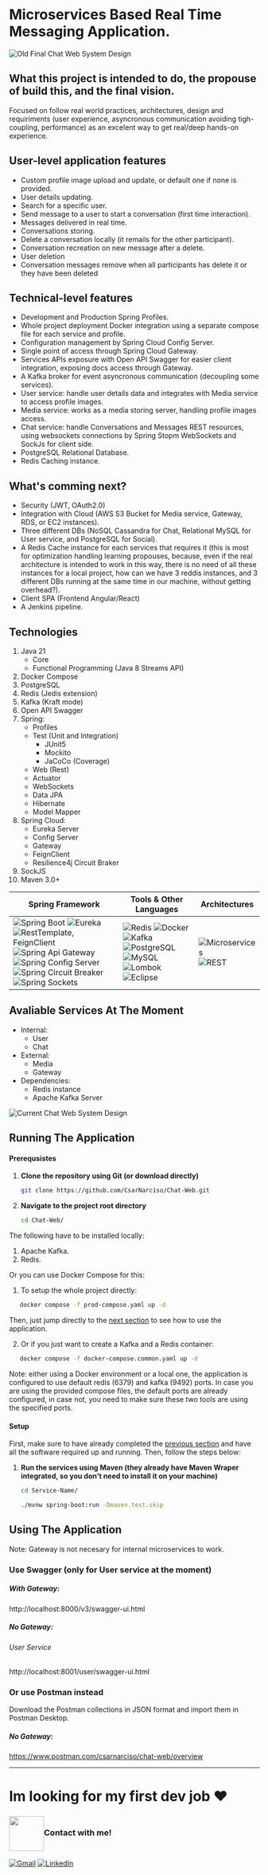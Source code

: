 # Microservices Based Real Time Messaging Application.

![Old Final Chat Web System Design](https://github.com/CsarNarciso/Assets/blob/main/ChatWeb/OLD%20Final%20System%20Design.png)

## What this project is intended to do, the propouse of build this, and the final vision.
Focused on follow real world practices, architectures, design and requiriments (user experience, asyncronous communication avoiding tigh-coupling, performance) as an excelent way to get real/deep hands-on experience.

## User-level application features
- Custom profile image upload and update, or default one if none is provided.
- User details updating.
- Search for a specific user.
- Send message to a user to start a conversation (first time interaction).
- Messages delivered in real time.
- Conversations storing.
- Delete a conversation locally (it remails for the other participant).
- Conversation recreation on new message after a delete.
- User deletion
- Conversation messages remove when all participants has delete it or they have been deleted

## Technical-level features
- Development and Production Spring Profiles.
- Whole project deployment Docker integration using a separate compose file for each service and profile.
- Configuration management by Spring Cloud Config Server.
- Single point of access through Spring Cloud Gateway.
- Services APIs exposure with Open API Swagger for easier client integration, exposing docs access through Gateway.
- A Kafka broker for event asyncronous communication (decoupling some services).
- User service: handle user details data and integrates with Media service to access profile images. 
- Media service: works as a media storing server, handling profile images access. 
- Chat service: handle Conversations and Messages REST resources, using websockets connections by Spring Stopm WebSockets and SockJs for client side.
- PostgreSQL Relational Database.
- Redis Caching instance.

## What's comming next?
- Security (JWT, OAuth2.0)
- Integration with Cloud (AWS S3 Bucket for Media service, Gateway, RDS, or EC2 instances).
- Three different DBs (NoSQL Cassandra for Chat, Relational MySQL for User service, and PostgreSQL for Social).
- A Redis Cache instance for each services that requires it (this is most for optimization handling learning propouses, because, even if the real architecture is intended to work in this way, there is no need of all these instances for a local project, how can we have 3 reddis instances, and 3 different DBs running at the same time in our machine, without getting overhead?).
- Client SPA (Frontend Angular/React)
- A Jenkins pipeline.

## Technologies

1. Java 21
   + Core
   + Functional Programming (Java 8 Streams API)
2. Docker Compose
3. PostgreSQL
4. Redis (Jedis extension)
5. Kafka (Kraft mode)
6. Open API Swagger
7. Spring:
   + Profiles
   + Test (Unit and Integration)
     + JUnit5
	 + Mockito
	 + JaCoCo (Coverage)
   + Web (Rest)
   + Actuator
   + WebSockets
   + Data JPA
   + Hibernate
   + Model Mapper
8. Spring Cloud:
   + Eureka Server
   + Config Server
   + Gateway
   + FeignClient
   + Resilience4j Circuit Braker
9. SockJS
10. Maven 3.0+

| Spring Framework | Tools & Other Languages | Architectures | 
|-|-|-|
| ![Spring Boot](https://img.shields.io/badge/Spring%20Boot-6DB33F?logo=Spring%20Boot&logoColor=black&style=for-the-badge) ![Eureka](https://img.shields.io/badge/Eureka-6DB33F?style=for-the-badge&logo=Spring&logoColor=black) ![RestTemplate, FeignClient](https://img.shields.io/badge/RestTemplate,%20FeignClient%20-white?style=for-the-badge&logo=Spring&logoColor=6DB33F) ![Spring Api Gateway](https://img.shields.io/badge/Api%20Gateway-6DB33F?style=for-the-badge&logo=Spring&logoColor=black) ![Spring Config Server](https://img.shields.io/badge/Config%20Server-6DB33F?style=for-the-badge&logo=Spring&logoColor=black) ![Spring Circuit Breaker](https://img.shields.io/badge/Circuit%20Breaker-6DB33F?style=for-the-badge&logo=Spring&logoColor=black) ![Spring Sockets](https://img.shields.io/badge/Sockets-black?logo=Spring%20Boot&logoColor=6DB33F&style=for-the-badge) | ![Redis](https://img.shields.io/badge/Redis-black?style=for-the-badge&logo=redis&logoColor=D5540F) ![Docker](https://img.shields.io/badge/Docker-white?style=for-the-badge&logo=docker&logoColor=4DB1E0) ![Kafka](https://img.shields.io/badge/Apache%20Kafka-white?style=for-the-badge&logo=Apache%20Kafka&logoColor=black) ![PostgreSQL](https://img.shields.io/badge/PostgreSQL-6284A7?style=for-the-badge&logo=postgresql&logoColor=white) ![MySQL](https://img.shields.io/badge/MySQL-4479A1?style=for-the-badge&logo=mysql&logoColor=white) ![Lombok](https://img.shields.io/badge/Lombok-red?style=for-the-badge) ![Eclipse](https://img.shields.io/badge/Eclipse%20IDE-2C2255?logo=Eclipse-IDE&logoColor=orange&style=for-the-badge) | ![Microservices](https://img.shields.io/badge/Microservices-00B9FF?style=for-the-badge) ![REST](https://img.shields.io/badge/Rest%20Api-green?style=for-the-badge) | 

## Avaliable Services At The Moment

* Internal:
  + User
  + Chat  
* External:
  + Media
  + Gateway
* Dependencies:
  + Redis instance
  + Apache Kafka Server

![Current Chat Web System Design](https://github.com/CsarNarciso/Assets/blob/main/ChatWeb/Current%20System%20Design.png)

## Running The Application

#### Prerequsistes

1. **Clone the repository using Git (or download directly)**
    ```bash 
    git clone https://github.com/CsarNarciso/Chat-Web.git 
    ```
2. **Navigate to the project root directory**
   ```bash
   cd Chat-Web/
   ```

The following have to be installed locally:

1. Apache Kafka.
2. Redis.

 Or you can use Docker Compose for this:

1. To setup the whole project directly:
```bash 
   docker compose -f prod-compose.yaml up -d 
```
Then, just jump directly to the [next section](#using-the-application) to see how to use the application.

2. Or if you just want to create a Kafka and a Redis container:
```bash 
   docker compose -f docker-compose.common.yaml up -d 
```

Note: either using a Docker environment or a local one, the application is configured to use default redis (6379) and kafka (9492) ports. In case you are using the provided compose files, the default ports are already configured, in case not, you need to make sure these two tools are using the specified ports.


#### Setup

First, make sure to have  already completed the [previous section](#prerequisites) and have all the software required up and running.
Then, follow the steps below:

1. **Run the services using Maven (they already have Maven Wraper integrated, so you don't need to install it on your machine)**

   ```bash
   cd Service-Name/
   ```
   ```bash
   ./mvnw spring-boot:run -Dmaven.test.skip
   ```
   

## Using The Application

Note: Gateway is not necesary for internal microservices to work.

### Use Swagger (only for User service at the moment)

##### With Gateway: 

http://localhost:8000/v3/swagger-ui.html

##### No Gateway:

###### User Service
http://localhost:8001/user/swagger-ui.html

### Or use Postman instead

Download the Postman collections in JSON format and import them in Postman Desktop.

##### No Gateway:

https://www.postman.com/csarnarciso/chat-web/overview



----------------------

# Im looking for my first dev job ♥ 
### <img align="center" width="70" src="https://i.pinimg.com/originals/0d/c9/68/0dc968448592a7d533096b74c263cc40.gif" />Contact with me!

<a href="https://mail.google.com/mail/u/0/?fs=1&tf=cm&source=mailto&to=cesarpazol1029@gmail.com" target="_blank"><img alt="Gmail" src="https://img.shields.io/badge/Gmail-D14836?style=for-the-badge&logo=gmail&logoColor=white" /></a>
<a href="https://www.linkedin.com/in/cesar-pozol-narciso-b48727180/" target="_blank"><img alt="LinkedIn" src="https://img.shields.io/badge/linkedin-%230077B5.svg?&style=for-the-badge&logo=linkedin&logoColor=white" /></a>
